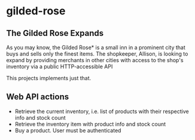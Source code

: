 # gilded-rose
## The Gilded Rose Expands
As you may know, the Gilded Rose* is a small inn in a prominent city that buys and sells
only the finest items. The shopkeeper, Allison, is looking to expand by providing
merchants in other cities with access to the shop's inventory via a public HTTP-accessible
API

This projects implements just that.
## Web API actions
* Retrieve the current inventory, i.e. list of products with their respective info and stock count 
* Retrieve the inventory item with product info and stock count
* Buy a product. User must be authenticated

